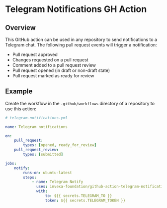 # Telegram Notifications GH Action

## Overview

This GitHub action can be used in any repository to send notifications to a Telegram chat. The following pull request events will trigger a notification:
- Pull request approved
- Changes requested on a pull request
- Comment added to a pull request review
- Pull request opened (in draft or non-draft state)
- Pull request marked as ready for review

## Example

Create the workflow in the `.github/workflows` directory of a repository to use this action:

```yml
# telegram-notifications.yml

name: Telegram notifications

on:
    pull_request:
        types: [opened, ready_for_review]
    pull_request_review:
        types: [submitted]

jobs:
    notify:
        runs-on: ubuntu-latest
        steps:
            - name: Telegram Notify
              uses: invexa-foundation/github-action-telegram-notifications@main
              with:
                  to: ${{ secrets.TELEGRAM_TO }}
                  token: ${{ secrets.TELEGRAM_TOKEN }}
```
